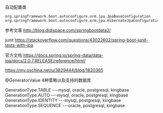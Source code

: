 自动配置类

    org.springframework.boot.autoconfigure.orm.jpa.JpaBaseConfiguration
    org.springframework.boot.autoconfigure.orm.jpa.HibernateJpaConfiguration

参考文章 http://blog.didispace.com/springbootdata2/

junit https://stackoverflow.com/questions/43022602/spring-boot-junit-tests-with-jpa

官方文档 https://docs.spring.io/spring-data/data-jpa/docs/2.0.7.RELEASE/reference/html/

https://my.oschina.net/u/3829444/blog/1820365

@GeneratorValue 4种策略以及支持的数据库

GenerationType.TABLE ---mysql, oracle, postgresql, kingbase GenerationType.AUTO ---mysql, oracle, postgresql, kingbase
GenerationType.IDENTITY ---mysql, postgresql, kingbase GenerationType.SEQUENCE ---oracle, postgresql, kingbase